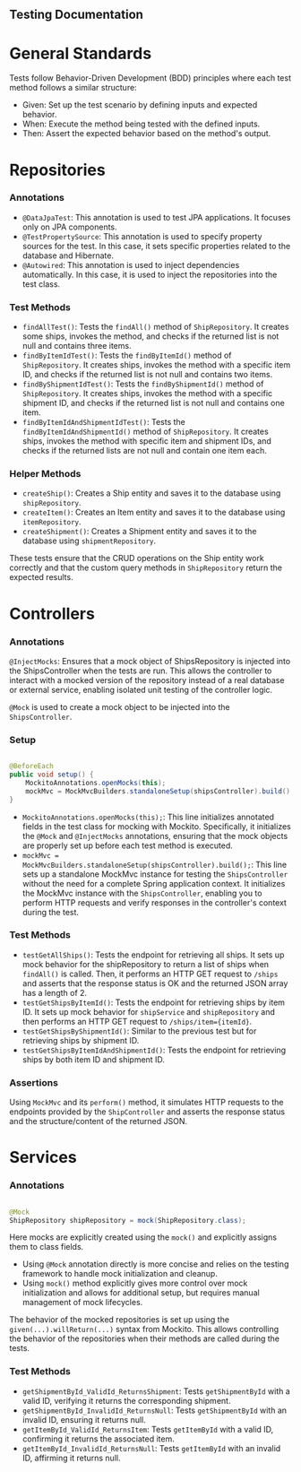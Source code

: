 ## Testing Documentation

# General Standards

Tests follow Behavior-Driven Development (BDD) principles where each test method follows a similar structure:

- Given: Set up the test scenario by defining inputs and expected behavior.
- When: Execute the method being tested with the defined inputs.
- Then: Assert the expected behavior based on the method's output.

# Repositories

### Annotations

- `@DataJpaTest`: This annotation is used to test JPA applications. It focuses only on JPA components.
- `@TestPropertySource`: This annotation is used to specify property sources for the test.
  In this case, it sets specific properties related to the database and Hibernate.
- `@Autowired`: This annotation is used to inject dependencies automatically.
  In this case, it is used to inject the repositories into the test class.

### Test Methods

- `findAllTest()`: Tests the `findAll()` method of `ShipRepository`.
  It creates some ships, invokes the method, and checks if the returned list is not null and contains three items.
- `findByItemIdTest()`: Tests the `findByItemId()` method of `ShipRepository`.
  It creates ships, invokes the method with a specific item ID,
  and checks if the returned list is not null and contains two items.
- `findByShipmentIdTest()`: Tests the `findByShipmentId()` method of `ShipRepository`.
  It creates ships, invokes the method with a specific shipment ID,
  and checks if the returned list is not null and contains one item.
- `findByItemIdAndShipmentIdTest()`: Tests the `findByItemIdAndShipmentId()` method of `ShipRepository`.
  It creates ships, invokes the method with specific item and shipment IDs,
  and checks if the returned lists are not null and contain one item each.

### Helper Methods

- `createShip()`: Creates a Ship entity and saves it to the database using `shipRepository`.
- `createItem()`: Creates an Item entity and saves it to the database using `itemRepository`.
- `createShipment()`: Creates a Shipment entity and saves it to the database using `shipmentRepository`.

These tests ensure that the CRUD operations on the Ship entity work correctly and that the custom query methods
in `ShipRepository` return the expected results.

# Controllers

### Annotations

`@InjectMocks`: Ensures that a mock object of ShipsRepository is injected into the ShipsController when the tests are
run. This allows the controller to interact with a mocked version of the repository instead of a real database or
external service, enabling isolated unit testing of the controller logic.

`@Mock` is used to create a mock object to be injected into the `ShipsController`.

### Setup

```java

@BeforeEach
public void setup() {
    MockitoAnnotations.openMocks(this);
    mockMvc = MockMvcBuilders.standaloneSetup(shipsController).build();
}
```

- `MockitoAnnotations.openMocks(this);`: This line initializes annotated fields in the test class for mocking with
  Mockito.
  Specifically, it initializes the `@Mock` and `@InjectMocks` annotations, ensuring that the mock objects are
  properly set up before each test method is executed.
- `mockMvc = MockMvcBuilders.standaloneSetup(shipsController).build();`: This line sets up a standalone MockMvc
  instance for testing the `ShipsController` without the need for a complete Spring application context.
  It initializes the MockMvc instance with the `ShipsController`,
  enabling you to perform HTTP requests and verify responses in the controller's context during the test.

### Test Methods

- `testGetAllShips()`: Tests the endpoint for retrieving all ships.
  It sets up mock behavior for the shipRepository to return a list of ships when `findAll()` is called.
  Then, it performs an HTTP GET request to `/ships`
  and asserts that the response status is OK and the returned JSON array has a length of 2.
- `testGetShipsByItemId()`: Tests the endpoint for retrieving ships by item ID. It sets up mock behavior
  for `shipService` and `shipRepository` and then performs an HTTP GET request to `/ships/item={itemId}`.
- `testGetShipsByShipmentId()`: Similar to the previous test but for retrieving ships by shipment ID.
- `testGetShipsByItemIdAndShipmentId()`: Tests the endpoint for retrieving ships by both item ID and shipment ID.

### Assertions

Using `MockMvc` and its `perform()` method,
it simulates HTTP requests to the endpoints provided by the `ShipController`
and asserts the response status and the structure/content of the returned JSON.

# Services

### Annotations

```java

@Mock
ShipRepository shipRepository = mock(ShipRepository.class);
```

Here mocks are explicitly created using the `mock()` and explicitly assigns them to class fields.

- Using `@Mock` annotation directly is more concise
  and relies on the testing framework to handle mock initialization and cleanup.
- Using `mock()` method explicitly gives more control over mock initialization and allows for additional setup,
  but requires manual management of mock lifecycles.

The behavior of the mocked repositories is set up using the `given(...).willReturn(...)` syntax from Mockito.
This allows controlling the behavior of the repositories when their methods are called during the tests.

### Test Methods

- `getShipmentById_ValidId_ReturnsShipment`: Tests `getShipmentById` with a valid ID, verifying it returns the
  corresponding shipment.
- `getShipmentById_InvalidId_ReturnsNull`: Tests `getShipmentById` with an invalid ID, ensuring it returns null.
- `getItemById_ValidId_ReturnsItem`: Tests `getItemById` with a valid ID, confirming it returns the associated item.
- `getItemById_InvalidId_ReturnsNull`: Tests `getItemById` with an invalid ID, affirming it returns null.
